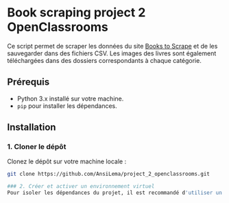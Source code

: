 # Book scraping project 2 OpenClassrooms

Ce script permet de scraper les données du site [Books to Scrape](https://books.toscrape.com/) et de les sauvegarder dans des fichiers CSV. Les images des livres sont également téléchargées dans des dossiers correspondants à chaque catégorie.

## Prérequis

- Python 3.x installé sur votre machine.
- `pip` pour installer les dépendances.

## Installation

### 1. Cloner le dépôt

Clonez le dépôt sur votre machine locale :

```bash
git clone https://github.com/AnsiLema/project_2_openclassrooms.git

### 2. Créer et activer un environnement virtuel
Pour isoler les dépendances du projet, il est recommandé d'utiliser un environnement virtuel.